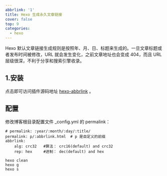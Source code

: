 ```yaml
---
abbrlink: '1'
title: Hexo 生成永久文章链接
cover: false
top: 9
categories:
  - hexo
---
```


Hexo 默认文章链接生成规则是按照年、月、日、标题来生成的。一旦文章标题或者发布时间被修改，URL 就会发生变化，之前文章地址也会变成 404，而且 URL 层级很深，不利于分享和搜索引擎收录。


## 1.安装
点击即可访问插件源码地址 [hexo-abbrlink](https://github.com/rozbo/hexo-abbrlink) 。

## 配置

修改博客根目录配置文件 _config.yml 的 permalink：

```
# permalink: :year/:month/:day/:title/
permalink: p/:abbrlink.html  # p 是自定义的前缀
abbrlink:
    alg: crc32   #算法： crc16(default) and crc32
    rep: hex     #进制： dec(default) and hex
```


```
hexo clean
hexo g
hexo s
```